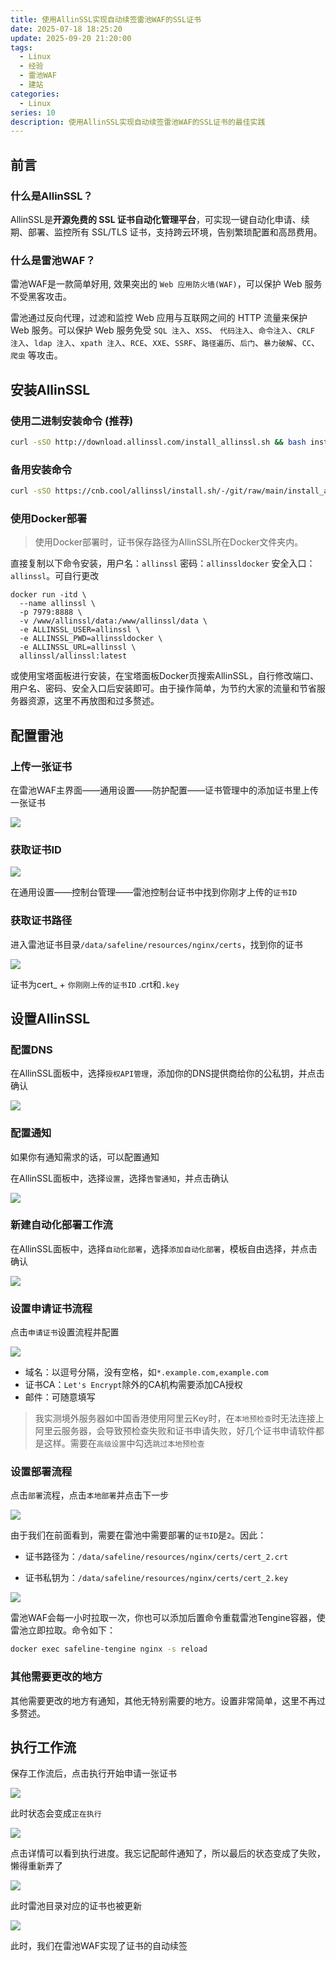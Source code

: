 ```yaml
---
title: 使用AllinSSL实现自动续签雷池WAF的SSL证书
date: 2025-07-18 18:25:20
update: 2025-09-20 21:20:00
tags:
  - Linux
  - 经验
  - 雷池WAF
  - 建站
categories:
  - Linux
series: 10
description: 使用AllinSSL实现自动续签雷池WAF的SSL证书的最佳实践
---
```


## 前言

### 什么是AllinSSL？

AllinSSL是**开源免费的 SSL 证书自动化管理平台**，可实现一键自动化申请、续期、部署、监控所有 SSL/TLS 证书，支持跨云环境，告别繁琐配置和高昂费用。

### 什么是雷池WAF？

雷池WAF是一款简单好用, 效果突出的 `Web 应用防火墙(WAF)`，可以保护 Web 服务不受黑客攻击。

雷池通过反向代理，过滤和监控 Web 应用与互联网之间的 HTTP 流量来保护 Web 服务。可以保护 Web 服务免受 `SQL 注入`、`XSS`、 `代码注入`、`命令注入`、`CRLF 注入`、`ldap 注入`、`xpath 注入`、`RCE`、`XXE`、`SSRF`、`路径遍历`、`后门`、`暴力破解`、`CC`、`爬虫` 等攻击。

## 安装AllinSSL

### 使用二进制安装命令 (推荐)

```bash
curl -sSO http://download.allinssl.com/install_allinssl.sh && bash install_allinssl.sh allinssl
```

### 备用安装命令

```bash
curl -sSO https://cnb.cool/allinssl/install.sh/-/git/raw/main/install_allinssl.sh && 
```

### 使用Docker部署

> 使用Docker部署时，证书保存路径为AllinSSL所在Docker文件夹内。

直接复制以下命令安装，用户名：`allinssl` 密码：`allinssldocker` 安全入口：`allinssl`。可自行更改

```
docker run -itd \
  --name allinssl \
  -p 7979:8888 \
  -v /www/allinssl/data:/www/allinssl/data \
  -e ALLINSSL_USER=allinssl \
  -e ALLINSSL_PWD=allinssldocker \
  -e ALLINSSL_URL=allinssl \
  allinssl/allinssl:latest
```

或使用宝塔面板进行安装，在宝塔面板Docker页搜索AllinSSL，自行修改端口、用户名、密码、安全入口后安装即可。由于操作简单，为节约大家的流量和节省服务器资源，这里不再放图和过多赘述。

## 配置雷池

### 上传一张证书

在雷池WAF主界面——通用设置——防护配置——证书管理中的添加证书里上传一张证书

![](/img/post/10/1.png)

### 获取证书ID

![](/img/post/10/2.png)

在通用设置——控制台管理——雷池控制台证书中找到你刚才上传的`证书ID`

### 获取证书路径

进入雷池证书目录`/data/safeline/resources/nginx/certs`，找到你的证书

![](/img/post/10/3.png)

证书为cert_ + `你刚刚上传的证书ID` .crt和`.key`

## 设置AllinSSL

### 配置DNS

在AllinSSL面板中，选择`授权API管理`，添加你的DNS提供商给你的公私钥，并点击确认

![](/img/post/10/4.png)

### 配置通知

如果你有通知需求的话，可以配置通知

在AllinSSL面板中，选择`设置`，选择`告警通知`，并点击确认

![](/img/post/10/5.png)

### 新建自动化部署工作流

在AllinSSL面板中，选择`自动化部署`，选择`添加自动化部署`，模板自由选择，并点击确认

![](/img/post/10/6.png)

### 设置申请证书流程

点击`申请证书`设置流程并配置

![](/img/post/10/7.png)

- 域名：以逗号分隔，没有空格，如`*.example.com,example.com`
- 证书CA：`Let's Encrypt`除外的CA机构需要添加CA授权
- 邮件：可随意填写

> 我实测境外服务器如中国香港使用阿里云Key时，在`本地预检查`时无法连接上阿里云服务器，会导致预检查失败和证书申请失败，好几个证书申请软件都是这样。需要在`高级设置`中勾选`跳过本地预检查`

### 设置部署流程

点击`部署`流程，点击`本地部署`并点击下一步

![](/img/post/10/8.png)

由于我们在前面看到，需要在雷池中需要部署的`证书ID`是`2`。因此：

- 证书路径为：`/data/safeline/resources/nginx/certs/cert_2.crt`

- 证书私钥为：`/data/safeline/resources/nginx/certs/cert_2.key`

![](/img/post/10/9.png)

雷池WAF会每一小时拉取一次，你也可以添加后置命令重载雷池Tengine容器，使雷池立即拉取。命令如下：

```bash
docker exec safeline-tengine nginx -s reload
```

### 其他需要更改的地方

其他需要更改的地方有通知，其他无特别需要的地方。设置非常简单，这里不再过多赘述。

## 执行工作流

保存工作流后，点击执行开始申请一张证书

![](/img/post/10/10.png)

此时状态会变成`正在执行`

![](/img/post/10/11.png)

点击详情可以看到执行进度。我忘记配邮件通知了，所以最后的状态变成了失败，懒得重新弄了

![](/img/post/10/12.png)

此时雷池目录对应的证书也被更新

![](/img/post/10/13.png)

此时，我们在雷池WAF实现了证书的自动续签
